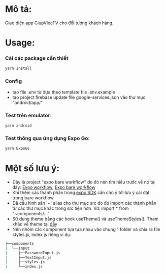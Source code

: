# Mô tả:
Giao diện app GiupViecTV cho đối tượng khách hàng.

# Usage:
### Cài các package cần thiết
```bash
yarn install 
```
### Config
- tạo file .env từ dựa theo template file .env.example
- tạo project firebase update file google-services.json vào thư mục "android/app/"
### Test trên emulator:
```bash
yarn android
```
### Test thông qua ứng dụng Expo Go:
```bash
yarn ExpoGo
```

# Một số lưu ý:

- Đây là project "expo bare workflow" do đó nên tìm hiểu trước về nó tại đây: [Expo workflow](https://docs.expo.dev/introduction/managed-vs-bare/), [Expo bare workflow](https://docs.expo.dev/bare/exploring-bare-workflow/)
- Khi thêm các thành phần trong [expo SDK](https://docs.expo.dev/versions/v45.0.0/sdk/accelerometer/) cần chú ý tới lưu ý cài đặt trong bare workflow.
- Đã cấu hình sẵn '~' alias cho thư mục src do đó import các thành phần từ các thư mục khác trong src tiện hơn. Vd: import * from "~components/..."
- Sử dụng theme bằng các hook useTheme() và useThemeStyles(). Tham khảo về theme tại [đây](https://expans.io/2021/08/04/custom-theme-provider-in-react-native/)
- Nên nhóm các component tựa tựa nhau vào chung 1 folder và chia ra file styles.js, index.js riêng ví dụ:
```bash
├──components
|  └──Input
|     ├──PasswordInput.js
|     ├──TextInput.js
|     ├──styles.js
|     └──index.js
```
    
